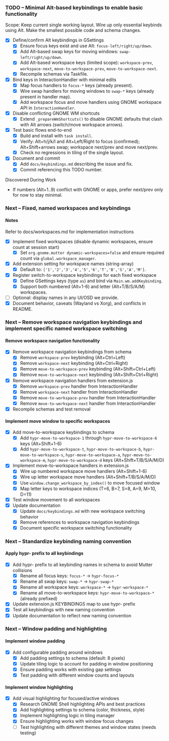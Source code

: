 ### TODO – Minimal Alt-based keybindings to enable basic functionality

Scope: Keep current single working layout. Wire up only essential keybinds using Alt. Make the smallest possible code and schema changes.

- [x] Define/confirm Alt keybindings in GSettings
  - [x] Ensure focus keys exist and use Alt: `focus-left/right/up/down`.
  - [x] Add Alt-based swap keys for moving windows: `swap-left/right/up/down`.
  - [x] Add Alt-based workspace keys (limited scope): `workspace-prev`, `workspace-next`, `move-to-workspace-prev`, `move-to-workspace-next`.
  - [x] Recompile schemas via Taskfile.

- [x] Bind keys in InteractionHandler with minimal edits
  - [x] Map focus handlers to `focus-*` keys (already present).
  - [x] Wire swap handlers for moving windows to `swap-*` keys (already present in handler map).
  - [x] Add workspace focus and move handlers using GNOME workspace API in `InteractionHandler`.

- [x] Disable conflicting GNOME WM shortcuts
  - [x] Extend `_prepareWmShortcuts()` to disable GNOME defaults that clash with Alt arrows (switch/move workspace arrows).

- [x] Test basic flows end-to-end
  - [x] Build and install with `task install`.
  - [x] Verify: Alt+h/j/k/l and Alt+Left/Right to focus (confirmed); Alt+Shift+arrows swap; workspace next/prev and move next/prev.
  - [x] Check no regressions in tiling of the single layout.

- [x] Document and commit
  - [x] Add `docs/keybindings.md` describing the issue and fix.
  - [x] Commit referencing this TODO number.

Discovered During Work
- If numbers (Alt+1..9) conflict with GNOME or apps, prefer next/prev only for now to stay minimal.

### Next – Fixed, named workspaces and keybindings

#### Notes

Refer to docs/workspaces.md for implementation instructions

- [x] Implement fixed workspaces (disable dynamic workspaces, ensure count at session start)
  - [x] Set `org.gnome.mutter dynamic-workspaces=false` and ensure required count via `global.workspace_manager`.
- [x] Add extension setting for workspace names (string-array)
  - [x] Default to: `['1','2','3','4','5','6','T','B','S','A','M']`.
- [x] Register switch-to-workspace keybindings for each fixed workspace
  - [x] Define GSettings keys (type `as`) and bind via `Main.wm.addKeybinding`.
  - [x] Support both numbered (Alt+1-6) and letter (Alt+T/B/S/A/M) workspaces.
- [ ] Optional: display names in any UI/OSD we provide.
- [x] Document behavior, caveats (Wayland vs Xorg), and conflicts in README.

### Next – Remove workspace navigation keybindings and implement specific named workspace switching

#### Remove workspace navigation functionality
- [x] Remove workspace navigation keybindings from schema
  - [x] Remove `workspace-prev` keybinding (Alt+Ctrl+Left)
  - [x] Remove `workspace-next` keybinding (Alt+Ctrl+Right) 
  - [x] Remove `move-to-workspace-prev` keybinding (Alt+Shift+Ctrl+Left)
  - [x] Remove `move-to-workspace-next` keybinding (Alt+Shift+Ctrl+Right)
- [x] Remove workspace navigation handlers from extension.js
  - [x] Remove `workspace-prev` handler from InteractionHandler
  - [x] Remove `workspace-next` handler from InteractionHandler
  - [x] Remove `move-to-workspace-prev` handler from InteractionHandler
  - [x] Remove `move-to-workspace-next` handler from InteractionHandler
- [x] Recompile schemas and test removal

#### Implement move window to specific workspaces
- [x] Add move-to-workspace keybindings to schema
  - [x] Add `hypr-move-to-workspace-1` through `hypr-move-to-workspace-6` keys (Alt+Shift+1-6)
  - [x] Add `hypr-move-to-workspace-t`, `hypr-move-to-workspace-b`, `hypr-move-to-workspace-s`, `hypr-move-to-workspace-a`, `hypr-move-to-workspace-m`, `hypr-move-to-workspace-d` keys (Alt+Shift+T/B/S/A/M/D)
- [x] Implement move-to-workspace handlers in extension.js
  - [x] Wire up numbered workspace move handlers (Alt+Shift+1-6)
  - [x] Wire up letter workspace move handlers (Alt+Shift+T/B/S/A/M/D)
  - [x] Use `window.change_workspace_by_index()` to move focused window
  - [x] Map letter keys to workspace indices (T=6, B=7, S=8, A=9, M=10, D=11)
- [x] Test window movement to all workspaces
- [x] Update documentation
  - [x] Update `docs/keybindings.md` with new workspace switching behavior
  - [x] Remove references to workspace navigation keybindings
  - [x] Document specific workspace switching functionality

### Next – Standardize keybinding naming convention

#### Apply hypr- prefix to all keybindings
- [x] Add hypr- prefix to all keybinding names in schema to avoid Mutter collisions
  - [x] Rename all focus keys: `focus-*` → `hypr-focus-*`
  - [x] Rename all swap keys: `swap-*` → `hypr-swap-*`
  - [x] Rename all workspace keys: `workspace-*` → `hypr-workspace-*`
  - [x] Rename all move-to-workspace keys: `hypr-move-to-workspace-*` (already prefixed)
- [x] Update extension.js KEYBINDINGS map to use hypr- prefix
- [x] Test all keybindings with new naming convention
- [x] Update documentation to reflect new naming convention

### Next – Window padding and highlighting

#### Implement window padding
- [x] Add configurable padding around windows
  - [x] Add padding settings to schema (default: 8 pixels)
  - [x] Update tiling logic to account for padding in window positioning
  - [x] Ensure padding works with existing gap settings
  - [x] Test padding with different window counts and layouts

#### Implement window highlighting
- [x] Add visual highlighting for focused/active windows
  - [x] Research GNOME Shell highlighting APIs and best practices
  - [x] Add highlighting settings to schema (color, thickness, style)
  - [x] Implement highlighting logic in tiling manager
  - [x] Ensure highlighting works with window focus changes
  - [ ] Test highlighting with different themes and window states (needs testing)
